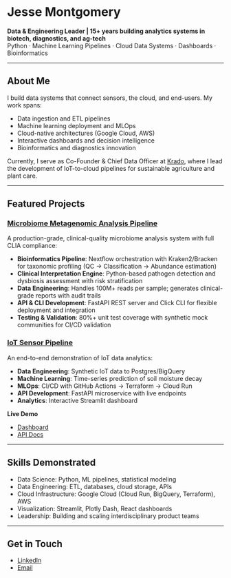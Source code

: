 # Jesse Montgomery

**Data & Engineering Leader | 15+ years building analytics systems in biotech, diagnostics, and ag-tech**  
Python · Machine Learning Pipelines · Cloud Data Systems · Dashboards · Bioinformatics

---

## About Me
I build data systems that connect sensors, the cloud, and end-users. My work spans:
- Data ingestion and ETL pipelines
- Machine learning deployment and MLOps
- Cloud-native architectures (Google Cloud, AWS)
- Interactive dashboards and decision intelligence
- Bioinformatics and diagnostics innovation

Currently, I serve as Co-Founder & Chief Data Officer at [Krado](https://www.krado.co), where I lead the development of IoT-to-cloud pipelines for sustainable agriculture and plant care.

---

## Featured Projects

### [Microbiome Metagenomic Analysis Pipeline](https://github.com/jlmontie/microbiome_pipeline)

A production-grade, clinical-quality microbiome analysis system with full CLIA compliance:
- **Bioinformatics Pipeline**: Nextflow orchestration with Kraken2/Bracken for taxonomic profiling (QC → Classification → Abundance estimation)
- **Clinical Interpretation Engine**: Python-based pathogen detection and dysbiosis assessment with risk stratification
- **Data Engineering**: Handles 100M+ reads per sample; generates clinical-grade reports with audit trails
- **API & CLI Development**: FastAPI REST server and Click CLI for flexible deployment and integration
- **Testing & Validation**: 80%+ unit test coverage with synthetic mock communities for CI/CD validation

### [IoT Sensor Pipeline](https://github.com/jlmontie/iot-sensor-pipeline)

An end-to-end demonstration of IoT data analytics:
- **Data Engineering**: Synthetic IoT data to Postgres/BigQuery  
- **Machine Learning**: Time-series prediction of soil moisture decay  
- **MLOps**: CI/CD with GitHub Actions → Terraform → Cloud Run  
- **API Development**: FastAPI microservice with live endpoints  
- **Analytics**: Interactive Streamlit dashboard

**Live Demo**  
- [Dashboard](https://iot-demo-dev-dashboard-76c3tvdyfq-uc.a.run.app)  
- [API Docs](https://iot-demo-dev-dashboard-76c3tvdyfq-uc.a.run.app/docs)

---

## Skills Demonstrated
- Data Science: Python, ML pipelines, statistical modeling
- Data Engineering: ETL, databases, cloud storage, APIs
- Cloud Infrastructure: Google Cloud (Cloud Run, BigQuery, Terraform), AWS
- Visualization: Streamlit, Plotly Dash, React dashboards
- Leadership: Building and scaling interdisciplinary product teams

---

## Get in Touch
- [LinkedIn](https://www.linkedin.com/in/montgomeryjesse)  
- [Email](mailto:jessemontgomery@outlook.com)
